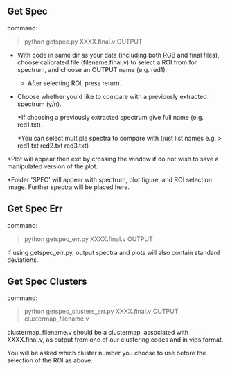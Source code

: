 Get Spec
-----------------------------------
command:

> python getspec.py XXXX.final.v OUTPUT

* With code in same dir as your data (including both RGB and final files), choose calibrated file (filename.final.v) to select
a ROI from for spectrum, and choose an OUTPUT name (e.g. red1).

	* After selecting ROI, press return.

* Choose whether you'd like to compare with a previously extracted spectrum (y/n).

	*If choosing a previously extracted spectrum give full name (e.g. red1.txt).

	*You can select multiple spectra to compare with (just list names e.g. > red1.txt red2.txt red3.txt)

*Plot will appear then exit by crossing the window if do not wish to save a manipulated version of the plot.

*Folder 'SPEC' will appear with spectrum, plot figure, and ROI selection image. Further spectra will be placed here.


Get Spec Err
-----------------------------------
command:

> python getspec_err.py XXXX.final.v OUTPUT

If using getspec_err.py, output spectra and plots will also contain standard deviations. 

Get Spec Clusters
-------------------------------------------
command: 
> python getspec_clusters_err.py XXXX.final.v OUTPUT clustermap_filename.v

clustermap_filename.v should be a clustermap, associated with XXXX.final.v, as output from one of our clustering codes and in vips format.

You will be asked which cluster number you choose to use before the selection of the ROI as above.